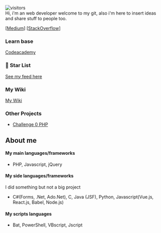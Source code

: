 
![visitors](https://visitor-badge.glitch.me/badge?page_id=78170.78170&left_color=black&right_color=gray) <br/>
Hi, i'm an web developer welcome to my git, also i'm here to insert ideas and share stuff to people too.

[[Medium](https://medium.com/@hiagosilverio)]
[[StackOverflow](https://joomla.stackexchange.com/users/8223/hiago-silv%c3%)]

### Learn base
[Codeacademy](https://www.codecademy.com/profiles/hiago.silverio)

### 🌟 Star List
[See my feed here](https://github.com/hiagosilverio?tab=stars)

### My Wiki
[My Wiki](https://github.com/hiagosilverio/my-wiki)

### Other Projects

- [Challenge 0 PHP](https://github.com/hiagosilverio/challenge-0-php/blob/master/README.md)


## About me 

#### My main languages/frameworks 
- PHP, Javascript, jQuery

#### My side languages/frameworks
I did something but not a big project

- C#(Forms, .Net, Ado.Net), C, Java (JSF), Python, Javascript(Vue.js, React.js, Babel, Node.js)

#### My scripts languages
- Bat, PowerShell, VBscript, Jscript

